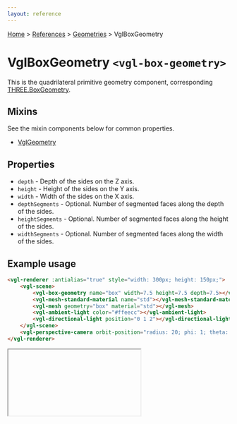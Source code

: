 ```yaml
---
layout: reference
---
```

[Home](..) &gt; [References](.) &gt; [Geometries](.#geometries) &gt; VglBoxGeometry
# VglBoxGeometry `<vgl-box-geometry>`
This is the quadrilateral primitive geometry component, corresponding [THREE.BoxGeometry](https://threejs.org/docs/index.html#api/geometries/BoxGeometry).
## Mixins
See the mixin components below for common properties.
* [VglGeometry](vgl-geometry)

## Properties
* `depth` - Depth of the sides on the Z axis.
* `height` - Height of the sides on the Y axis.
* `width` - Width of the sides on the X axis.
* `depthSegments` - Optional. Number of segmented faces along the depth of the sides.
* `heightSegments` - Optional. Number of segmented faces along the height of the sides.
* `widthSegments` - Optional. Number of segmented faces along the width of the sides.

## Example usage
```html
<vgl-renderer :antialias="true" style="width: 300px; height: 150px;">
    <vgl-scene>
        <vgl-box-geometry name="box" width=7.5 height=7.5 depth=7.5></vgl-box-geometry>
        <vgl-mesh-standard-material name="std"></vgl-mesh-standard-material>
        <vgl-mesh geometry="box" material="std"></vgl-mesh>
        <vgl-ambient-light color="#ffeecc"></vgl-ambient-light>
        <vgl-directional-light position="0 1 2"></vgl-directional-light>
    </vgl-scene>
    <vgl-perspective-camera orbit-position="radius: 20; phi: 1; theta: 1;"></vgl-perspective-camera>
</vgl-renderer>
```
<div class="vgl-example"><iframe class="vgl-example__content" srcdoc="
    <style>
        body {
            margin: 0;
            overflow: hidden;
        }
        .vgl-canvas {
            height: 100vh;
        }
    </style>
    <vgl-renderer :antialias='true' class='vgl-canvas'>
        <vgl-scene>
            <vgl-box-geometry name='box' width=7.5 height=7.5 depth=7.5></vgl-box-geometry>
            <vgl-mesh-standard-material name='std'></vgl-mesh-standard-material>
            <vgl-mesh geometry='box' material='std'></vgl-mesh>
            <vgl-ambient-light color='#ffeecc'></vgl-ambient-light>
            <vgl-directional-light position='0 1 2'></vgl-directional-light>
        </vgl-scene>
        <vgl-perspective-camera orbit-position='radius: 20; phi: 1; theta: 1;'></vgl-perspective-camera>
    </vgl-renderer>
    <script src='https://unpkg.com/vue/dist/vue.min.js'></script>
    <script src='https://unpkg.com/three/build/three.min.js'></script>
    <script src='../js/vue-gl.js'></script>
    <script>
        Object.keys(VueGL).forEach(function(name) {
            Vue.component(name, VueGL[name]);
        });
        const vm = new Vue({
            el: '.vgl-canvas'
        });
    </script>
"></iframe></div>
<script src="https://unpkg.com/srcdoc-polyfill@1.0.0/srcdoc-polyfill.min.js"></script>

